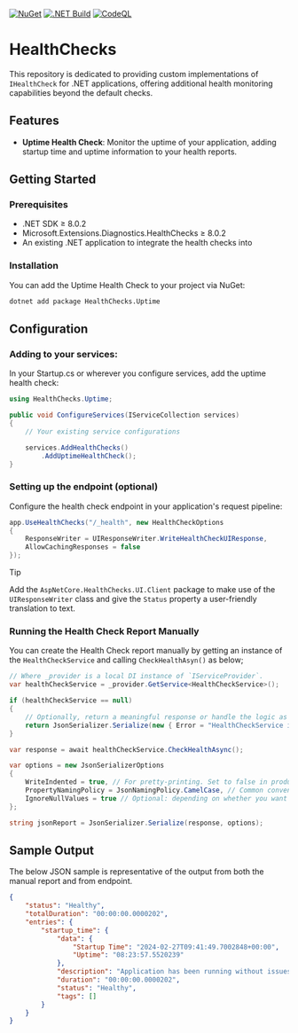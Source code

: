 [![NuGet](https://img.shields.io/nuget/vpre/HealthChecks.Uptime.svg)](https://www.nuget.org/packages/HealthChecks.Uptime)
[![.NET Build](https://github.com/StuFrankish/HealthChecks/actions/workflows/dotnet.yml/badge.svg)](https://github.com/StuFrankish/HealthChecks/actions/workflows/dotnet.yml)
[![CodeQL](https://github.com/StuFrankish/HealthChecks/actions/workflows/github-code-scanning/codeql/badge.svg)](https://github.com/StuFrankish/HealthChecks/actions/workflows/github-code-scanning/codeql)

# HealthChecks

This repository is dedicated to providing custom implementations of `IHealthCheck` for .NET applications, offering additional health monitoring capabilities beyond the default checks.

## Features

- **Uptime Health Check**: Monitor the uptime of your application, adding startup time and uptime information to your health reports.

## Getting Started

### Prerequisites

- .NET SDK ≥ 8.0.2
- Microsoft.Extensions.Diagnostics.HealthChecks ≥ 8.0.2
- An existing .NET application to integrate the health checks into

### Installation

You can add the Uptime Health Check to your project via NuGet:
```bash
dotnet add package HealthChecks.Uptime
```

## Configuration
### Adding to your services:
In your Startup.cs or wherever you configure services, add the uptime health check:

```c#
using HealthChecks.Uptime;

public void ConfigureServices(IServiceCollection services)
{
    // Your existing service configurations

    services.AddHealthChecks()
        .AddUptimeHealthCheck();
}
```

### Setting up the endpoint (optional)
Configure the health check endpoint in your application's request pipeline:
```c#
app.UseHealthChecks("/_health", new HealthCheckOptions
{
    ResponseWriter = UIResponseWriter.WriteHealthCheckUIResponse,
    AllowCachingResponses = false
});
```
> [!TIP]
> Add the `AspNetCore.HealthChecks.UI.Client` package to make use of the `UIResponseWriter` class and give the `Status` property a user-friendly translation to text.


### Running the Health Check Report Manually
You can create the Health Check report manually by getting an instance of the `HealthCheckService` and calling `CheckHealthAsyn()` as below;
```c#
// Where _provider is a local DI instance of `IServiceProvider`.
var healthCheckService = _provider.GetService<HealthCheckService>();

if (healthCheckService == null)
{
    // Optionally, return a meaningful response or handle the logic as required
    return JsonSerializer.Serialize(new { Error = "HealthCheckService is not available." });
}

var response = await healthCheckService.CheckHealthAsync();

var options = new JsonSerializerOptions
{
    WriteIndented = true, // For pretty-printing. Set to false in production for compact JSON.
    PropertyNamingPolicy = JsonNamingPolicy.CamelCase, // Common convention for JSON property names.
    IgnoreNullValues = true // Optional: depending on whether you want to include properties with null values.
};

string jsonReport = JsonSerializer.Serialize(response, options);
```

## Sample Output
The below JSON sample is representative of the output from both the manual report and from endpoint.
```json
{
    "status": "Healthy",
    "totalDuration": "00:00:00.0000202",
    "entries": {
        "startup_time": {
            "data": {
                "Startup Time": "2024-02-27T09:41:49.7002848+00:00",
                "Uptime": "08:23:57.5520239"
            },
            "description": "Application has been running without issues.",
            "duration": "00:00:00.0000202",
            "status": "Healthy",
            "tags": []
        }
    }
}
```
